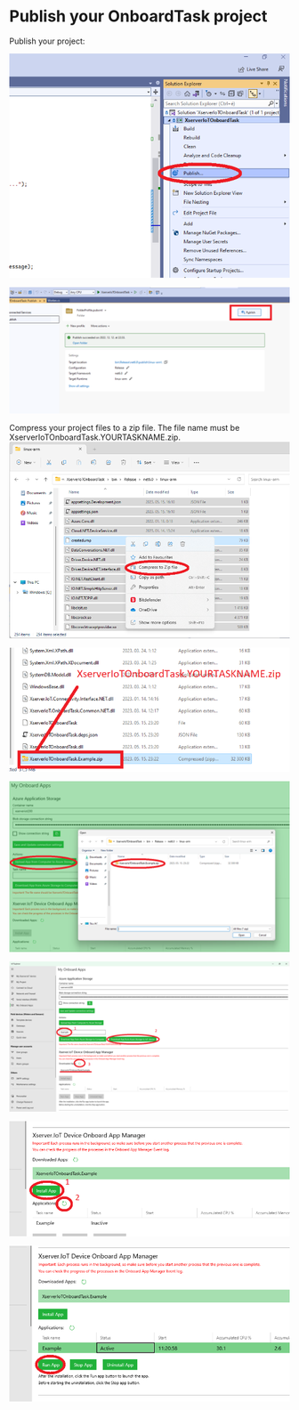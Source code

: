 # Publish your OnboardTask project
Publish your project:

![](images/ProjectPublish1.png)

![](images/ProjectPublish2.png)

Compress your project files to a zip file. The file name must be XserverIoTOnboardTask.YOURTASKNAME.zip.
![](images/ProjectPublish3.png)

![](images/ProjectPublish4.png)

![](images/ProjectPublish5.png)

![](images/ProjectPublish6.png)

![](images/ProjectPublish7_1.png)

![](images/ProjectPublish8.png)
